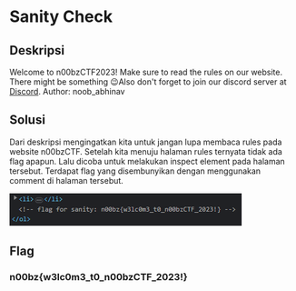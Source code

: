 # Sanity Check

## Deskripsi
Welcome to n00bzCTF2023! Make sure to read the rules on our website. There might be something 😉Also don't forget to join our discord server at [Discord](https://discord.com/invite/Kze7sjpgf7). Author: noob_abhinav

## Solusi
Dari deskripsi mengingatkan kita untuk jangan lupa membaca rules pada website n00bzCTF. Setelah kita menuju halaman rules ternyata tidak ada flag apapun. Lalu dicoba untuk melakukan inspect element pada halaman tersebut. Terdapat flag yang disembunyikan dengan menggunakan comment di halaman tersebut.

![Flag](flag.png)

## Flag
### n00bz{w3lc0m3_t0_n00bzCTF_2023!}